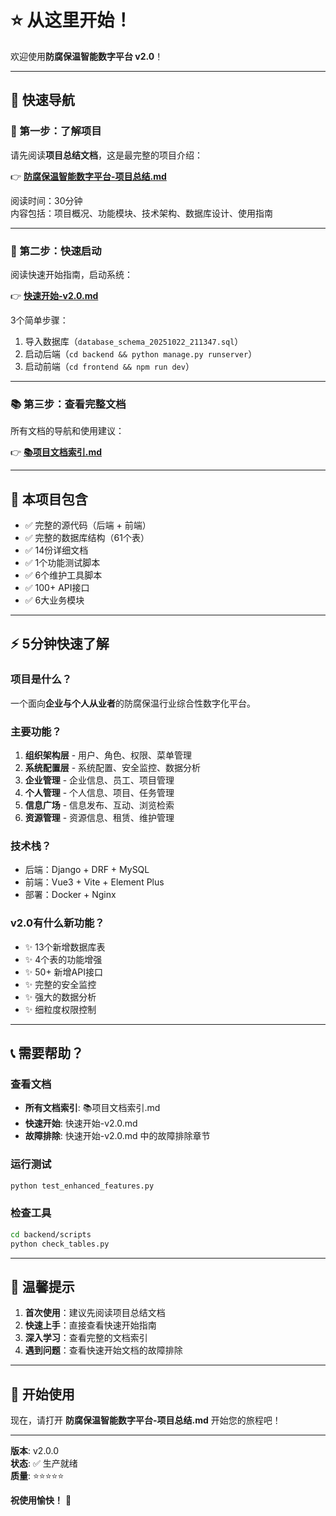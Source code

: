 # ⭐ 从这里开始！

欢迎使用**防腐保温智能数字平台 v2.0**！

---

## 🎯 快速导航

### 📖 第一步：了解项目

请先阅读**项目总结文档**，这是最完整的项目介绍：

👉 **[防腐保温智能数字平台-项目总结.md](./防腐保温智能数字平台-项目总结.md)**

阅读时间：30分钟  
内容包括：项目概况、功能模块、技术架构、数据库设计、使用指南

---

### 🚀 第二步：快速启动

阅读快速开始指南，启动系统：

👉 **[快速开始-v2.0.md](./快速开始-v2.0.md)**

3个简单步骤：
1. 导入数据库（`database_schema_20251022_211347.sql`）
2. 启动后端（`cd backend && python manage.py runserver`）
3. 启动前端（`cd frontend && npm run dev`）

---

### 📚 第三步：查看完整文档

所有文档的导航和使用建议：

👉 **[📚项目文档索引.md](./📚项目文档索引.md)**

---

## 🎁 本项目包含

- ✅ 完整的源代码（后端 + 前端）
- ✅ 完整的数据库结构（61个表）
- ✅ 14份详细文档
- ✅ 1个功能测试脚本
- ✅ 6个维护工具脚本
- ✅ 100+ API接口
- ✅ 6大业务模块

---

## ⚡ 5分钟快速了解

### 项目是什么？
一个面向**企业与个人从业者**的防腐保温行业综合性数字化平台。

### 主要功能？
1. **组织架构层** - 用户、角色、权限、菜单管理
2. **系统配置层** - 系统配置、安全监控、数据分析
3. **企业管理** - 企业信息、员工、项目管理
4. **个人管理** - 个人信息、项目、任务管理
5. **信息广场** - 信息发布、互动、浏览检索
6. **资源管理** - 资源信息、租赁、维护管理

### 技术栈？
- 后端：Django + DRF + MySQL
- 前端：Vue3 + Vite + Element Plus
- 部署：Docker + Nginx

### v2.0有什么新功能？
- ✨ 13个新增数据库表
- ✨ 4个表的功能增强
- ✨ 50+ 新增API接口
- ✨ 完整的安全监控
- ✨ 强大的数据分析
- ✨ 细粒度权限控制

---

## 📞 需要帮助？

### 查看文档
- **所有文档索引**: 📚项目文档索引.md
- **快速开始**: 快速开始-v2.0.md
- **故障排除**: 快速开始-v2.0.md 中的故障排除章节

### 运行测试
```bash
python test_enhanced_features.py
```

### 检查工具
```bash
cd backend/scripts
python check_tables.py
```

---

## 🎊 温馨提示

1. **首次使用**：建议先阅读项目总结文档
2. **快速上手**：直接查看快速开始指南
3. **深入学习**：查看完整的文档索引
4. **遇到问题**：查看快速开始文档的故障排除

---

## 🎉 开始使用

现在，请打开 **防腐保温智能数字平台-项目总结.md** 开始您的旅程吧！

---

**版本**: v2.0.0  
**状态**: ✅ 生产就绪  
**质量**: ⭐⭐⭐⭐⭐  

**祝使用愉快！** 🚀



